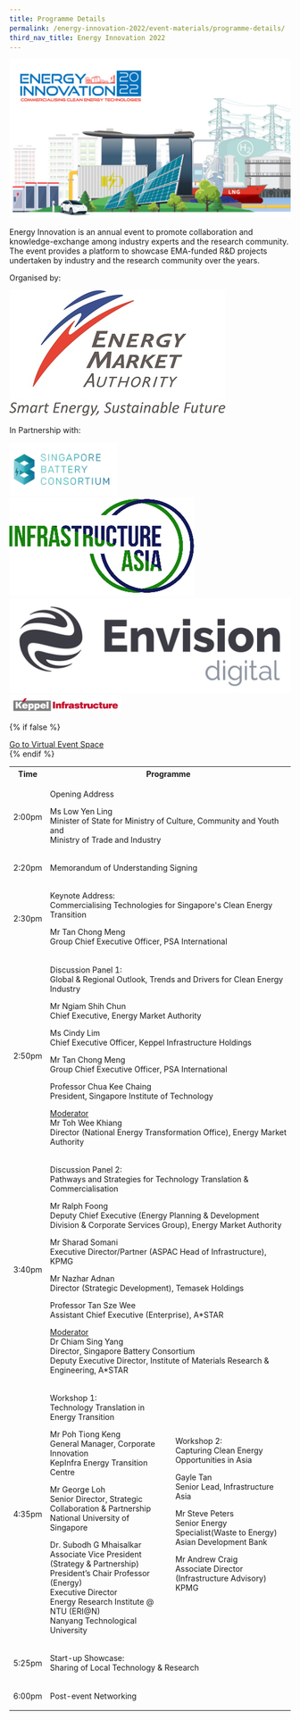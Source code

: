 ```yaml
---
title: Programme Details
permalink: /energy-innovation-2022/event-materials/programme-details/
third_nav_title: Energy Innovation 2022
---
```

![Energy Innovation 2022](/images/ei2022-banner-concept.png)

Energy Innovation is an annual event to promote collaboration and knowledge-exchange among industry experts and the research community. The event provides a platform to showcase EMA-funded R&D projects undertaken by industry and the research community over the years.

<div class="organiser-logos-container">
    <div class="organiser-wrapper">
        <p>Organised by:</p>
        <div class="logo-wrapper ema-logo">
            <img src="/images/ema-logo-resize.jpg" alt="Energy Market Authority Logo"/>
        </div>
    </div>
    <div class="partners-wrapper">
        <p>In Partnership with:</p>
        <div class="partner-logos-container">
            <div class="partner-logo-wrapper">
                <img src="/images/singapore-battery-consortium.png" alt="Singapore Battery Consortium"/>
            </div>
            <div class="partner-logo-wrapper">
                <img src="/images/infrastructure-asia.png" alt="Infrastructure Asia"/>
            </div>
            <div class="partner-logo-wrapper">
                <img src="/images/envision-digital.png" alt="Envision Digital"/>
            </div>
            <div class="partner-logo-wrapper">
                <img src="/images/keppel-infrastructure.png" alt="Keppel Infrastructure" style="max-width: 200px; height: auto;"/>
            </div>
        </div>
    </div>
</div>

{% if false %}
<div class="btn-register-container">
    <a href="/energy-innovation-2022/virtual-event/" class="bp-button is-secondary is-uppercase search-button">Go to Virtual Event Space<span class="sgds-icon sgds-icon-external"></span></a>
</div>
{% endif %}

<div class="program-tbl-container">
    <table>
        <tr>
            <th>Time</th>
            <th colspan="2">Programme</th>
        </tr>
        <tr>
            <td>2:00pm</td>
            <td colspan="2">
                <p class="programme-topic">Opening Address </p>
                <p>Ms Low Yen Ling<br>
                <span class="speaker-designation">Minister of State for Ministry of Culture, Community and Youth and<br>
                    Ministry of Trade and Industry</span></p>
            </td>
        </tr>
        <tr>
            <td>2:20pm</td>
            <td colspan="2">
                <p class="programme-topic">Memorandum of Understanding Signing</p>
            </td>
        </tr>
        <tr>
            <td>2:30pm</td>
            <td colspan="2">
                <p class="programme-topic">Keynote Address:<br>
                Commercialising Technologies for Singapore&apos;s Clean Energy Transition</p>
                <p>Mr Tan Chong Meng<br>
                <span class="speaker-designation">Group Chief Executive Officer, PSA International</span></p>
            </td>
        </tr>
        <tr>
            <td>2:50pm</td>
            <td colspan="2">
                <p class="programme-topic">Discussion Panel 1:<br>
                Global &amp; Regional Outlook, Trends and Drivers for Clean Energy Industry</p>
                <p>Mr Ngiam Shih Chun<br>
                <span class="speaker-designation">Chief Executive, Energy Market Authority</span></p>
                <p>Ms Cindy Lim<br>
                <span class="speaker-designation">Chief Executive Officer, Keppel Infrastructure Holdings</span></p>
                <p>Mr Tan Chong Meng<br>
                <span class="speaker-designation">Group Chief Executive Officer, PSA International</span></p>
                <p>Professor Chua Kee Chaing<br>
                <span class="speaker-designation">President, Singapore Institute of Technology</span></p>
                <p><u>Moderator</u><br>
                Mr Toh Wee Khiang<br>
                <span class="speaker-designation">Director (National Energy Transformation Office), Energy Market Authority</span></p>
            </td>
        </tr>
        <tr>
            <td>3:40pm</td>
            <td colspan="2">
                <p class="programme-topic">Discussion Panel 2:<br>
                Pathways and Strategies for Technology Translation &amp; Commercialisation</p>
                <p>Mr Ralph Foong<br>
                <span class="speaker-designation">Deputy Chief Executive (Energy Planning &amp; Development Division &amp; Corporate Services Group), Energy Market Authority</span></p>
                <p>Mr Sharad Somani<br>
                <span class="speaker-designation">Executive Director/Partner (ASPAC Head of Infrastructure), KPMG</span></p>
                <p>Mr Nazhar Adnan<br>
                <span class="speaker-designation">Director (Strategic Development), Temasek Holdings</span></p>
                <p>Professor Tan Sze Wee<br>
                <span class="speaker-designation">Assistant Chief Executive (Enterprise), A*STAR</span></p>
                <p><u>Moderator</u><br>
                Dr Chiam Sing Yang<br>
                <span class="speaker-designation">Director, Singapore Battery Consortium<br>
                Deputy Executive Director, Institute of Materials Research & Engineering, A*STAR</span></p>
            </td>
        </tr>
        <tr>
            <td>4:35pm</td>
            <td>
                <p class="programme-topic">Workshop 1:<br>Technology Translation in Energy Transition</p>
                <p>Mr Poh Tiong Keng<br>
                <span class="speaker-designation">General Manager, Corporate Innovation<br>
                KepInfra Energy Transition Centre</span></p>
                <p>Mr George Loh<br>
                <span class="speaker-designation">Senior Director, Strategic Collaboration &amp; Partnership<br>
                National University of Singapore</span></p>
                <p>Dr. Subodh G Mhaisalkar<br>
                <span class="speaker-designation">Associate Vice President (Strategy & Partnership)<br>
                President’s Chair Professor (Energy)<br>
                Executive Director<br>
                Energy Research Institute @ NTU (ERI@N)<br>
                Nanyang Technological University</span></p>
            </td>
            <td>
                <p class="programme-topic">Workshop 2:<br>Capturing Clean Energy Opportunities in Asia</p>
                <p>Gayle Tan<br>
                <span class="speaker-designation">Senior Lead, Infrastructure Asia</span></p>
                <p>Mr Steve Peters<br>
                <span class="speaker-designation">Senior Energy Specialist(Waste to Energy)<br>
                Asian Development Bank</span></p>
                <p>Mr Andrew Craig<br>
                <span class="speaker-designation">Associate Director (Infrastructure Advisory)<br>
                KPMG</span></p>
            </td>
        </tr>
        <tr>
            <td>5:25pm</td>
            <td colspan="2">
                <p class="programme-topic">Start-up Showcase:<br>
                Sharing of Local Technology & Research</p>
            </td>
        </tr>
        <tr>
            <td>6:00pm</td>
            <td colspan="2">
                <p class="programme-topic">Post-event Networking</p>
            </td>
        </tr>
    </table>
</div>
